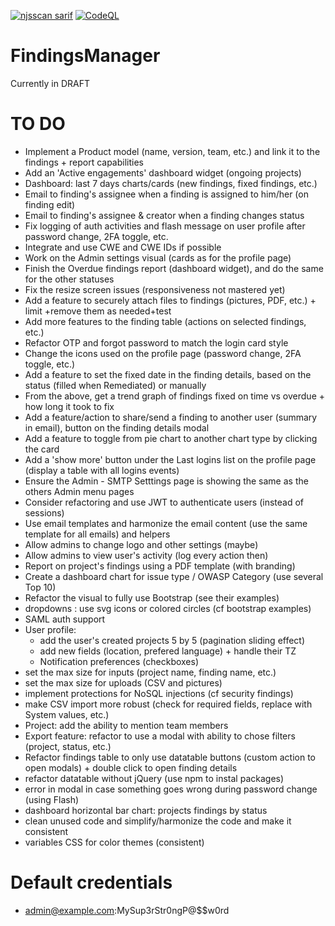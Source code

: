 [![njsscan sarif](https://github.com/ob1lan/FindingsManager/actions/workflows/njsscan.yml/badge.svg)](https://github.com/ob1lan/FindingsManager/actions/workflows/njsscan.yml) [![CodeQL](https://github.com/ob1lan/FindingsManager/actions/workflows/codeql.yml/badge.svg)](https://github.com/ob1lan/FindingsManager/actions/workflows/codeql.yml)
# FindingsManager
Currently in DRAFT
# TO DO
- Implement a Product model (name, version, team, etc.) and link it to the findings + report capabilities
- Add an 'Active engagements' dashboard widget (ongoing projects)
- Dashboard: last 7 days charts/cards (new findings, fixed findings, etc.)
- Email to finding's assignee when a finding is assigned to him/her (on finding edit)
- Email to finding's assignee & creator when a finding changes status
- Fix logging of auth activities and flash message on user profile after password change, 2FA toggle, etc.
- Integrate and use CWE and CWE IDs if possible
- Work on the Admin settings visual (cards as for the profile page)
- Finish the Overdue findings report (dashboard widget), and do the same for the other statuses
- Fix the resize screen issues (responsiveness not mastered yet)
- Add a feature to securely attach files to findings (pictures, PDF, etc.) + limit +remove them as needed+test
- Add more features to the finding table (actions on selected findings, etc.)
- Refactor OTP and forgot password to match the login card style
- Change the icons used on the profile page (password change, 2FA toggle, etc.)
- Add a feature to set the fixed date in the finding details, based on the status (filled when Remediated) or manually
- From the above, get a trend graph of findings fixed on time vs overdue + how long it took to fix
- Add a feature/action to share/send a finding to another user (summary in email), button on the finding details modal
- Add a feature to toggle from pie chart to another chart type by clicking the card
- Add a 'show more' button under the Last logins list on the profile page (display a table with all logins events)
- Ensure the Admin - SMTP Setttings page is showing the same as the others Admin menu pages
- Consider refactoring and use JWT to authenticate users (instead of sessions)
- Use email templates and harmonize the email content (use the same template for all emails) and helpers
- Allow admins to change logo and other settings (maybe)
- Allow admins to view user's activity (log every action then)
- Report on project's findings using a PDF template (with branding)
- Create a dashboard chart for issue type / OWASP Category (use several Top 10)
- Refactor the visual to fully use Bootstrap (see their examples)
- dropdowns : use svg icons or colored circles (cf bootstrap examples)
- SAML auth support
- User profile:
    - add the user's created projects 5 by 5 (pagination sliding effect)
    - add new fields (location, prefered language) + handle their TZ 
    - Notification preferences (checkboxes)
- set the max size for inputs (project name, finding name, etc.)
- set the max size for uploads (CSV and pictures)
- implement protections for NoSQL injections (cf security findings)
- make CSV import more robust (check for required fields, replace with System values, etc.)
- Project: add the ability to mention team members
- Export feature: refactor to use a modal with ability to chose filters (project, status, etc.)
- Refactor findings table to only use datatable buttons (custom action to open modals) + double click to open finding details
- refactor datatable without jQuery (use npm to instal packages)
- error in modal in case something goes wrong during password change (using Flash)
- dashboard horizontal bar chart: projects findings by status
- clean unused code and simplify/harmonize the code and make it consistent
- variables CSS for color themes (consistent)

# Default credentials
- admin@example.com:MySup3rStr0ngP@$$w0rd